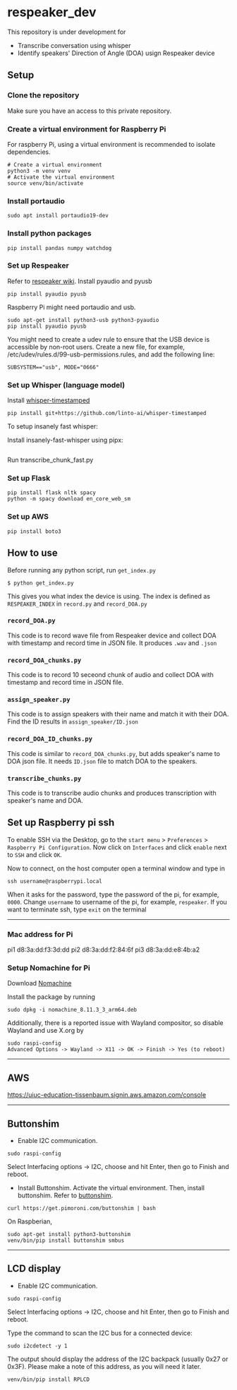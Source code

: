 # respeaker_dev

This repository is under development for
 - Transcribe conversation using whisper
 - Identify speakers' Direction of Angle (DOA) usign Respeaker device

## Setup

### Clone the repository

Make sure you have an access to this private repository.

### Create a virtual environment for Raspberry Pi

For raspberry Pi, using a virtual environment is recommended to isolate dependencies.
```
# Create a virtual environment
python3 -m venv venv
# Activate the virtual environment
source venv/bin/activate
```

### Install portaudio
```
sudo apt install portaudio19-dev
```

### Install python packages
```
pip install pandas numpy watchdog
```

### Set up Respeaker
Refer to [respeaker wiki](https://wiki.seeedstudio.com/ReSpeaker-USB-Mic-Array/).
Install pyaudio and pyusb
```
pip install pyaudio pyusb
```

Raspberry Pi might need portaudio and usb.
```
sudo apt-get install python3-usb python3-pyaudio
pip install pyaudio pyusb
```

You might need to create a udev rule to ensure that the USB device is accessible by non-root users. Create a new file, for example, /etc/udev/rules.d/99-usb-permissions.rules, and add the following line:
```
SUBSYSTEM=="usb", MODE="0666"
```

### Set up Whisper (language model)

Install [whisper-timestamped](https://github.com/linto-ai/whisper-timestamped)
```
pip install git+https://github.com/linto-ai/whisper-timestamped
```

To setup insanely fast whisper:

Install insanely-fast-whisper using pipx:

```pipx install insanely-fast-whisper --force
```

Run transcribe_chunk_fast.py 

### Set up Flask
```
pip install flask nltk spacy
python -m spacy download en_core_web_sm
```

### Set up AWS
```
pip install boto3
```



## How to use

Before running any python script, run `get_index.py`
```
$ python get_index.py 
``` 

This gives you what index the device is using.
The index is defined as `RESPEAKER_INDEX` in `record.py` and `record_DOA.py`

### `record_DOA.py`
This code is to record wave file from Respeaker device and collect DOA with timestamp and record time in JSON file. It produces `.wav` and `.json`


### `record_DOA_chunks.py`
This code is to record 10 seceond chunk of audio and collect DOA with timestamp and record time in JSON file.


### `assign_speaker.py`
This code is to assign speakers with their name and match it with their DOA. Find the ID results in `assign_speaker/ID.json` 


### `record_DOA_ID_chunks.py`
This code is similar to `record_DOA_chunks.py`, but adds speaker's name to DOA json file. It needs `ID.json` file to match DOA to the speakers.

### `transcribe_chunks.py`
This code is to transcribe audio chunks and produces transcription with speaker's name and DOA.

## Set up Raspberry pi ssh
To enable SSH via the Desktop, go to the `start menu` > `Preferences` > `Raspberry Pi Configuration`. Now click on `Interfaces` and click `enable` next to `SSH` and click `OK`.

Now to connect, on the host computer open a terminal window and type in
```
ssh username@raspberrypi.local
```
When it asks for the password, type the password of the pi, for example, `0000`. Change `username` to username of the pi, for example, `respeaker`.
If you want to terminate ssh, type `exit` on the terminal

----------------------------------------------------------------------------------------
### Mac address for Pi
pi1 d8:3a:dd:f3:3d:dd
pi2 d8:3a:dd:f2:84:6f
pi3 d8:3a:dd:e8:4b:a2

### Setup Nomachine for Pi

Download [Nomachine](https://downloads.nomachine.com/download/?id=109&distro=Raspberry&hw=Pi4)

Install the package by running

```
sudo dpkg -i nomachine_8.11.3_3_arm64.deb
```

Additionally, there is a reported issue with Wayland compositor, so disable Wayland and use X.org by

```
sudo raspi-config
Advanced Options -> Wayland -> X11 -> OK -> Finish -> Yes (to reboot)
```

----------------------------------------------------------------------------------------
## AWS

https://uiuc-education-tissenbaum.signin.aws.amazon.com/console

----------------------------------------------------------------------------------------
## Buttonshim
- Enable I2C communication.
```
sudo raspi-config
```
Select Interfacing options -> I2C, choose <Yes> and hit Enter, then go to Finish and reboot.

- Install Buttonshim.
Activate the virtual environment. Then, install buttonshim. Refer to [buttonshim](https://github.com/pimoroni/button-shim).

```
curl https://get.pimoroni.com/buttonshim | bash
```

On Raspberian,
```
sudo apt-get install python3-buttonshim
venv/bin/pip install buttonshim smbus
```
----------------------------------------------------------------------------------------
## LCD display
- Enable I2C communication.
```
sudo raspi-config
```
Select Interfacing options -> I2C, choose <Yes> and hit Enter, then go to Finish and reboot.

Type the command to scan the I2C bus for a connected device:
```
sudo i2cdetect -y 1
```
The output should display the address of the I2C backpack (usually 0x27 or 0x3F). Please make a note of this address, as you will need it later.

```
venv/bin/pip install RPLCD
```

